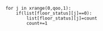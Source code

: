         for j in xrange(0,qoo,1):
            if(list[floor_status][j]==0):
                list[floor_status][j]=count
                count+=1